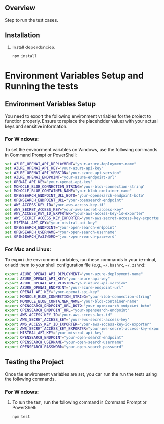 ## Overview

Step to run the test cases.

## Installation

1. Install dependencies:
   ```bash
   npm install
   ```

# Environment Variables Setup and Running the tests

## Environment Variables Setup

You need to export the following environment variables for the project to function properly. Ensure to replace the placeholder values with your actual keys and sensitive information.

### For Windows:

To set the environment variables on Windows, use the following commands in Command Prompt or PowerShell:

```cmd
set AZURE_OPENAI_API_DEPLOYMENT="your-azure-deployment-name"
set AZURE_OPENAI_API_KEY="your-azure-api-key"
set AZURE_OPENAI_API_VERSION="your-azure-api-version"
set AZURE_OPENAI_ENDPOINT="your-azure-endpoint-url"
set OPENAI_API_KEY="your-openai-api-key"
set MONOCLE_BLOB_CONNECTION_STRING="your-blob-connection-string"
set MONOCLE_BLOB_CONTAINER_NAME="your-blob-container-name"
set OPENSEARCH_ENDPOINT_URL_BOTO="your-opensearch-endpoint-boto"
set OPENSEARCH_ENDPOINT_URL="your-opensearch-endpoint"
set AWS_ACCESS_KEY_ID="your-aws-access-key-id"
set AWS_SECRET_ACCESS_KEY="your-aws-secret-access-key"
set AWS_ACCESS_KEY_ID_EXPORTER="your-aws-access-key-id-exporter"
set AWS_SECRET_ACCESS_KEY_EXPORTER="your-aws-secret-access-key-exporter"
set MISTRAL_API_KEY="your-mistral-api-key"
set OPENSEARCH_ENDPOINT="your-open-search-endpoint"
set OPENSEARCH_USERNAME="your-open-search-username"
set OPENSEARCH_PASSWORD="your-open-search-password"

```

### For Mac and Linux:

To export the environment variables, run these commands in your terminal, or add them to your shell configuration file (e.g., `~/.bashrc`, `~/.zshrc`):

```bash
export AZURE_OPENAI_API_DEPLOYMENT="your-azure-deployment-name"
export AZURE_OPENAI_API_KEY="your-azure-api-key"
export AZURE_OPENAI_API_VERSION="your-azure-api-version"
export AZURE_OPENAI_ENDPOINT="your-azure-endpoint-url"
export OPENAI_API_KEY="your-openai-api-key"
export MONOCLE_BLOB_CONNECTION_STRING="your-blob-connection-string"
export MONOCLE_BLOB_CONTAINER_NAME="your-blob-container-name"
export OPENSEARCH_ENDPOINT_URL_BOTO="your-opensearch-endpoint-boto"
export OPENSEARCH_ENDPOINT_URL="your-opensearch-endpoint"
export AWS_ACCESS_KEY_ID="your-aws-access-key-id"
export AWS_SECRET_ACCESS_KEY="your-aws-secret-access-key"
export AWS_ACCESS_KEY_ID_EXPORTER="your-aws-access-key-id-exporter"
export AWS_SECRET_ACCESS_KEY_EXPORTER="your-aws-secret-access-key-exporter"
export MISTRAL_API_KEY="your-mistral-api-key"
export OPENSEARCH_ENDPOINT="your-open-search-endpoint"
export OPENSEARCH_USERNAME="your-open-search-username"
export OPENSEARCH_PASSWORD="your-open-search-password"
```

## Testing the Project

Once the environment variables are set, you can run the run the tests using the following commands.

### For Windows:

1. To run the test, run the following command in Command Prompt or PowerShell:

   ```cmd
   npm test
   ```
